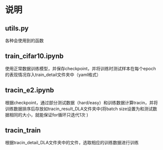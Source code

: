# 说明
## utils.py
各种会使用到的函数
## train_cifar10.ipynb
使用正常数据训练模型，并保存checkpoint，并将训练时测试样本在每个epoch的表现情况存入train_detail文件夹中（yaml格式）
## tracin_e2.ipynb
根据checkpoint，通过部分测试数据（hard/easy）和训练数据计算tracin，并将训练数据排序后存放如tracin_result_DLA文件夹中(将batch size设置为和测试数据相同的大小，就能保证for循环只迭代1次
)
## tracin_train
根据tracin_detail_DLA文件夹中的文件，选取相应的训练数据进行训练
